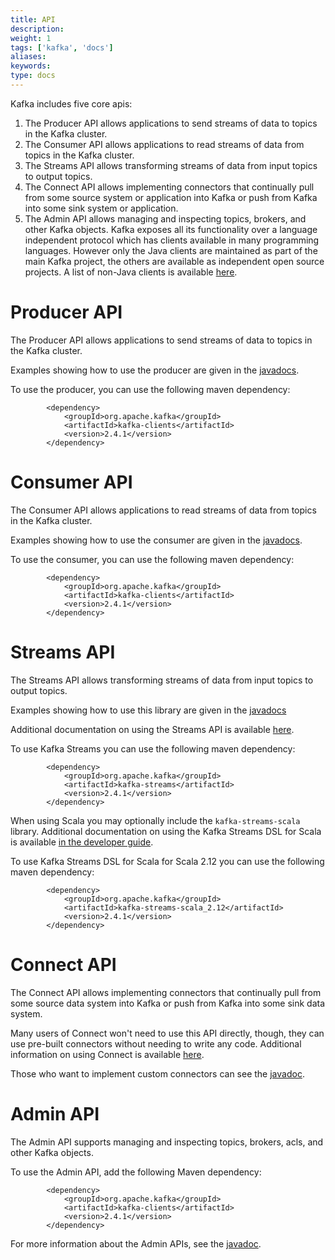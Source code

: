 ```yaml
---
title: API
description: 
weight: 1
tags: ['kafka', 'docs']
aliases: 
keywords: 
type: docs
---
```


Kafka includes five core apis: 

  1. The Producer API allows applications to send streams of data to topics in the Kafka cluster. 
  2. The Consumer API allows applications to read streams of data from topics in the Kafka cluster. 
  3. The Streams API allows transforming streams of data from input topics to output topics. 
  4. The Connect API allows implementing connectors that continually pull from some source system or application into Kafka or push from Kafka into some sink system or application. 
  5. The Admin API allows managing and inspecting topics, brokers, and other Kafka objects. 
Kafka exposes all its functionality over a language independent protocol which has clients available in many programming languages. However only the Java clients are maintained as part of the main Kafka project, the others are available as independent open source projects. A list of non-Java clients is available [here](https://cwiki.apache.org/confluence/display/KAFKA/Clients). 

# Producer API

The Producer API allows applications to send streams of data to topics in the Kafka cluster. 

Examples showing how to use the producer are given in the [javadocs](/static/24/javadoc/index.html?org/apache/kafka/clients/producer/KafkaProducer.html "Kafka 2.4 Javadoc"). 

To use the producer, you can use the following maven dependency: 
    
    
    		<dependency>
    			<groupId>org.apache.kafka</groupId>
    			<artifactId>kafka-clients</artifactId>
    			<version>2.4.1</version>
    		</dependency>
    	

# Consumer API

The Consumer API allows applications to read streams of data from topics in the Kafka cluster. 

Examples showing how to use the consumer are given in the [javadocs](/static/24/javadoc/index.html?org/apache/kafka/clients/consumer/KafkaConsumer.html "Kafka 2.4 Javadoc"). 

To use the consumer, you can use the following maven dependency: 
    
    
    		<dependency>
    			<groupId>org.apache.kafka</groupId>
    			<artifactId>kafka-clients</artifactId>
    			<version>2.4.1</version>
    		</dependency>
    	

# Streams API

The Streams API allows transforming streams of data from input topics to output topics. 

Examples showing how to use this library are given in the [javadocs](/static/24/javadoc/index.html?org/apache/kafka/streams/KafkaStreams.html "Kafka 2.4 Javadoc")

Additional documentation on using the Streams API is available [here](/24/streams). 

To use Kafka Streams you can use the following maven dependency: 
    
    
    		<dependency>
    			<groupId>org.apache.kafka</groupId>
    			<artifactId>kafka-streams</artifactId>
    			<version>2.4.1</version>
    		</dependency>
    	

When using Scala you may optionally include the `kafka-streams-scala` library. Additional documentation on using the Kafka Streams DSL for Scala is available [in the developer guide](/24/streams/developer-guide/dsl-api.html#scala-dsl). 

To use Kafka Streams DSL for Scala for Scala 2.12 you can use the following maven dependency: 
    
    
    		<dependency>
    			<groupId>org.apache.kafka</groupId>
    			<artifactId>kafka-streams-scala_2.12</artifactId>
    			<version>2.4.1</version>
    		</dependency>
    	

# Connect API

The Connect API allows implementing connectors that continually pull from some source data system into Kafka or push from Kafka into some sink data system. 

Many users of Connect won't need to use this API directly, though, they can use pre-built connectors without needing to write any code. Additional information on using Connect is available [here](/documentation.html#connect). 

Those who want to implement custom connectors can see the [javadoc](/static/24/javadoc/index.html?org/apache/kafka/connect "Kafka 2.4 Javadoc"). 

# Admin API

The Admin API supports managing and inspecting topics, brokers, acls, and other Kafka objects. 

To use the Admin API, add the following Maven dependency: 
    
    
    		<dependency>
    			<groupId>org.apache.kafka</groupId>
    			<artifactId>kafka-clients</artifactId>
    			<version>2.4.1</version>
    		</dependency>
    	

For more information about the Admin APIs, see the [javadoc](/static/24/javadoc/index.html?org/apache/kafka/clients/admin/Admin.html "Kafka 2.4 Javadoc"). 
